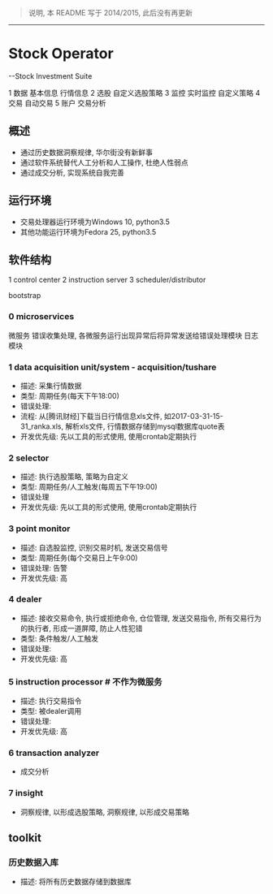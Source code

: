 > 说明, 本 README 写于 2014/2015, 此后没有再更新

------

# Stock Operator
--Stock Investment Suite

1 数据
    基本信息 行情信息
2 选股
    自定义选股策略
3 监控
    实时监控
    自定义策略
4 交易
    自动交易
5 账户
    交易分析

## 概述
* 通过历史数据洞察规律, 华尔街没有新鲜事
* 通过软件系统替代人工分析和人工操作, 杜绝人性弱点
* 通过成交分析, 实现系统自我完善

## 运行环境
* 交易处理器运行环境为Windows 10, python3.5
* 其他功能运行环境为Fedora 25, python3.5

## 软件结构
1 control center
2 instruction server
3 scheduler/distributor


bootstrap

### 0 microservices
微服务
错误收集处理, 各微服务运行出现异常后将异常发送给错误处理模块
日志模块

### 1 data acquisition unit/system - acquisition/tushare
* 描述: 采集行情数据
* 类型: 周期任务(每天下午18:00)
* 错误处理:
* 流程: 从[腾讯财经]下载当日行情信息xls文件, 如2017-03-31-15-31_ranka.xls, 解析xls文件, 行情数据存储到mysql数据库quote表
* 开发优先级: 先以工具的形式使用, 使用crontab定期执行

### 2 selector
* 描述: 执行选股策略, 策略为自定义
* 类型: 周期任务/人工触发(每周五下午19:00)
* 错误处理
* 开发优先级: 先以工具的形式使用, 使用crontab定期执行

### 3 point monitor
* 描述: 自选股监控, 识别交易时机, 发送交易信号
* 类型: 周期任务(每个交易日上午9:00)
* 错误处理: 告警
* 开发优先级: 高

### 4 dealer
* 描述: 接收交易命令, 执行或拒绝命令, 仓位管理, 发送交易指令, 所有交易行为的执行者, 形成一道屏障, 防止人性犯错
* 类型: 条件触发/人工触发
* 错误处理:
* 开发优先级: 高

### 5 instruction processor # 不作为微服务
* 描述: 执行交易指令
* 类型: 被dealer调用
* 错误处理:
* 开发优先级: 高

### 6 transaction analyzer
* 成交分析

### 7 insight
* 洞察规律, 以形成选股策略, 洞察规律, 以形成交易策略

## toolkit
### 历史数据入库
* 描述: 将所有历史数据存储到数据库

